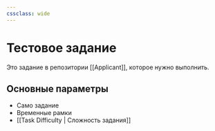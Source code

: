 ```yaml
---
cssclass: wide
---
```


# Тестовое задание

Это задание в репозитории [[Applicant]], которое нужно выполнить. 


## Основные параметры

- Само задание
- Временные рамки
- [[Task Difficulty | Сложность задания]]
